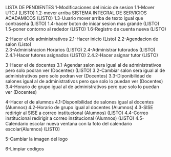 LISTA DE PENDIENTES
1-Modificaciones del inicio de sesion
    1.1-Mover UTCJ (LISTO)
    1.2-mover arriba SISTEMA INTEGRAL DE SERVICIOS ACADAMICOS (LISTO) 
    1.3-Uuario mover arriba de texto igual que contraseña (LISTO)
    1.4-hacer boton de inicar sesion mas grande (LISTO)
    1.5-poner contorno al rededor (LISTO)
    1.6-Registro de cuenta nueva (LISTO)

2-Hacer el de administrativos
    2.1-Hacer inicio (Listo)
    2.2-Agendacion de salon (Listo)  
    2.3-Administracion Horarios (LISTO)
    2.4-Administrar tutorados (LISTO)
        2.4.1-Hacer tutores asignados (LISTO)
        2.4.2-Hacer asignar tutor (LISTO)

3-Hacer el de docentes
    3.1-Agendar salon sera igual al de administrativos pero solo podran ver (Docentes) (LISTO)
    3.2-Cambiar salon sera igual al de administrativos pero solo podran ver (Docentes) 
    3.3-Diponibilidad de salones igual al de administrativos pero que solo lo puedan ver (Docentes)
    3.4-Horario de grupo igual al de administrativos pero que solo lo puedan ver (Docentes)

4-Hacer el de alumnos
    4.1-Disponibilidad de salones igual al docentes (Alumnos)
    4.2-Horario de grupo igual al docentes (Alumnos)
    4.3-SISE redirigir al SISE a correo institucional (Alumnos) (LISTO)
    4.4-Correo institucional redirigir a correo institucional (Alumnos) (LISTO)
    4.5-Calendario escolar nueva ventana con la foto del calendario escolar(Alumnos) (LISTO)

5-Cambiar la imagen del logo

6-Limpiar codigos